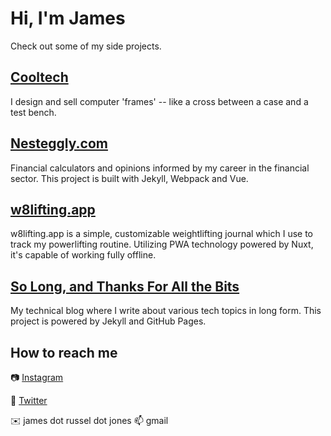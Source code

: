 # Hi, I'm James

Check out some of my side projects.

## [Cooltech](https://coolte.ch)

I design and sell computer 'frames' -- like a cross between a case and a test bench.

## [Nesteggly.com](https://www.nesteggly.com)

Financial calculators and opinions informed by my career in the financial sector. This project is built with Jekyll, Webpack and Vue.

## [w8lifting.app](https://w8lifting.app)

w8lifting.app is a simple, customizable weightlifting journal which I use to track my powerlifting routine. Utilizing PWA technology powered by Nuxt, it's capable of working fully offline.

## [So Long, and Thanks For All the Bits](https://jamejone.github.io/)

My technical blog where I write about various tech topics in long form. This project is powered by Jekyll and GitHub Pages.

## How to reach me

📷 [Instagram](https://www.instagram.com/mrjonze)

🦜 [Twitter](https://twitter.com/james_output)

✉️ james dot russel dot jones 📫 gmail
